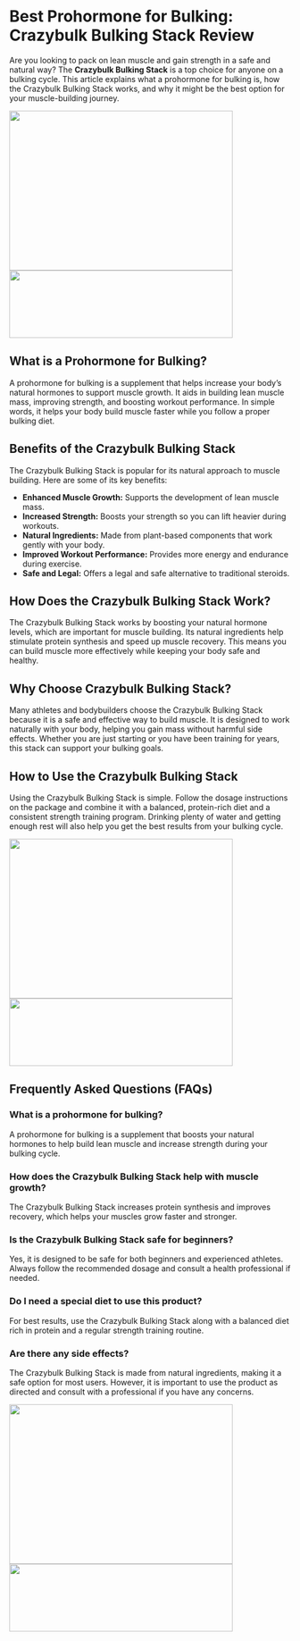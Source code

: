 <h1>Best Prohormone for Bulking: Crazybulk Bulking Stack Review</h1>
  <p>
    Are you looking to pack on lean muscle and gain strength in a safe and natural way? The <strong>Crazybulk Bulking Stack</strong> is a top choice for anyone on a bulking cycle. This article explains what a prohormone for bulking is, how the Crazybulk Bulking Stack works, and why it might be the best option for your muscle-building journey.
  </p>
  <a href="https://www.publichealthlaw.best/buy-bulking-stack" target="_blank" rel="Nofollow noopener"><img class="aligncenter wp-image-10388" src="https://www.publichealthlaw.best/wp-content/uploads/2025/01/CB-BulkingStack_2024.png" alt="" width="400" height="286" /></a>
<a href="https://www.publichealthlaw.best/buy-bulking-stack" target="_blank" rel="Nofollow noopener"><img class="aligncenter wp-image-10409" src="https://www.publichealthlaw.best/wp-content/uploads/2025/01/place-an-order.png" alt="" width="400" height="121" /></a>
  <h2>What is a Prohormone for Bulking?</h2>
  <p>
    A prohormone for bulking is a supplement that helps increase your body’s natural hormones to support muscle growth. It aids in building lean muscle mass, improving strength, and boosting workout performance. In simple words, it helps your body build muscle faster while you follow a proper bulking diet.
  </p>
  
  <h2>Benefits of the Crazybulk Bulking Stack</h2>
  <p>
    The Crazybulk Bulking Stack is popular for its natural approach to muscle building. Here are some of its key benefits:
  </p>
  <ul>
    <li><strong>Enhanced Muscle Growth:</strong> Supports the development of lean muscle mass.</li>
    <li><strong>Increased Strength:</strong> Boosts your strength so you can lift heavier during workouts.</li>
    <li><strong>Natural Ingredients:</strong> Made from plant-based components that work gently with your body.</li>
    <li><strong>Improved Workout Performance:</strong> Provides more energy and endurance during exercise.</li>
    <li><strong>Safe and Legal:</strong> Offers a legal and safe alternative to traditional steroids.</li>
  </ul>
  
  <h2>How Does the Crazybulk Bulking Stack Work?</h2>
  <p>
    The Crazybulk Bulking Stack works by boosting your natural hormone levels, which are important for muscle building. Its natural ingredients help stimulate protein synthesis and speed up muscle recovery. This means you can build muscle more effectively while keeping your body safe and healthy.
  </p>
  
  <h2>Why Choose Crazybulk Bulking Stack?</h2>
  <p>
    Many athletes and bodybuilders choose the Crazybulk Bulking Stack because it is a safe and effective way to build muscle. It is designed to work naturally with your body, helping you gain mass without harmful side effects. Whether you are just starting or you have been training for years, this stack can support your bulking goals.
  </p>
  
  <h2>How to Use the Crazybulk Bulking Stack</h2>
  <p>
    Using the Crazybulk Bulking Stack is simple. Follow the dosage instructions on the package and combine it with a balanced, protein-rich diet and a consistent strength training program. Drinking plenty of water and getting enough rest will also help you get the best results from your bulking cycle.
  </p>
<a href="https://www.publichealthlaw.best/buy-bulking-stack" target="_blank" rel="Nofollow noopener"><img class="aligncenter wp-image-10388" src="https://www.publichealthlaw.best/wp-content/uploads/2025/01/CB-BulkingStack_2024.png" alt="" width="400" height="286" /></a>
<a href="https://www.publichealthlaw.best/buy-bulking-stack" target="_blank" rel="Nofollow noopener"><img class="aligncenter wp-image-10409" src="https://www.publichealthlaw.best/wp-content/uploads/2025/01/place-an-order.png" alt="" width="400" height="121" /></a>
   <h2>Frequently Asked Questions (FAQs)</h2>
    
  <h3>What is a prohormone for bulking?</h3>
    <p>
      A prohormone for bulking is a supplement that boosts your natural hormones to help build lean muscle and increase strength during your bulking cycle.
    </p>
    
  <h3>How does the Crazybulk Bulking Stack help with muscle growth?</h3>
    <p>
      The Crazybulk Bulking Stack increases protein synthesis and improves recovery, which helps your muscles grow faster and stronger.
    </p>
    
  <h3>Is the Crazybulk Bulking Stack safe for beginners?</h3>
    <p>
      Yes, it is designed to be safe for both beginners and experienced athletes. Always follow the recommended dosage and consult a health professional if needed.
    </p>
    
  <h3>Do I need a special diet to use this product?</h3>
    <p>
      For best results, use the Crazybulk Bulking Stack along with a balanced diet rich in protein and a regular strength training routine.
    </p>
    
   <h3>Are there any side effects?</h3>
    <p>
      The Crazybulk Bulking Stack is made from natural ingredients, making it a safe option for most users. However, it is important to use the product as directed and consult with a professional if you have any concerns.
    </p>
    <a href="https://www.publichealthlaw.best/buy-bulking-stack" target="_blank" rel="Nofollow noopener"><img class="aligncenter wp-image-10388" src="https://www.publichealthlaw.best/wp-content/uploads/2025/01/CB-BulkingStack_2024.png" alt="" width="400" height="286" /></a>
<a href="https://www.publichealthlaw.best/buy-bulking-stack" target="_blank" rel="Nofollow noopener"><img class="aligncenter wp-image-10409" src="https://www.publichealthlaw.best/wp-content/uploads/2025/01/place-an-order.png" alt="" width="400" height="121" /></a>
